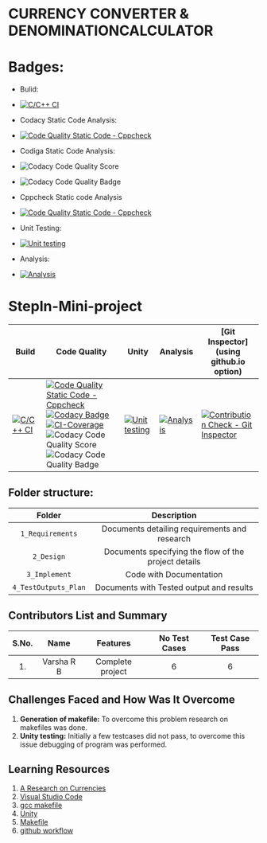 # CURRENCY CONVERTER & DENOMINATIONCALCULATOR
 
# Badges:
 * Bulid:

 * [![C/C++ CI](https://github.com/Varsha-5/M1_Project_2022/actions/workflows/C-build.yml/badge.svg)](https://github.com/Varsha-5/M1_Project_2022/actions/workflows/C-build.yml)
 
 * Codacy Static Code Analysis:
 
 * [![Code Quality Static Code - Cppcheck](https://github.com/Varsha-5/M1_Project_2022/actions/workflows/cppcheck.yml/badge.svg)](https://github.com/Varsha-5/M1_Project_2022/actions/workflows/cppcheck.yml)
 
 * Codiga Static Code Analysis:
 
 * ![Codacy Code Quality Score](https://api.codiga.io/project/32184/score/svg)
 
 * ![Codacy Code Quality Badge](https://api.codiga.io/project/32184/status/svg)
 
 * Cppcheck Static code Analysis
 
 * [![Code Quality Static Code - Cppcheck](https://github.com/Varsha-5/M1_Project_2022/actions/workflows/cppcheck.yml/badge.svg)](https://github.com/Varsha-5/M1_Project_2022/actions/workflows/cppcheck.yml)

 * Unit Testing:
 
 * [![Unit testing](https://github.com/Varsha-5/M1_Project_2022/actions/workflows/unit.yml/badge.svg)](https://github.com/Varsha-5/M1_Project_2022/actions/workflows/unit.yml)
 
 * Analysis:
 
 * [![Analysis](https://github.com/Varsha-5/M1_Project_2022/actions/workflows/Analysis.yml/badge.svg)](https://github.com/Varsha-5/M1_Project_2022/actions/workflows/Analysis.yml)

# StepIn-Mini-project

Build | Code Quality | Unity | Analysis | [Git Inspector](using github.io option)
------|----------|-------|---------------|----------------------  
[![C/C++ CI](https://github.com/Varsha-5/M1_Project_2022/actions/workflows/C-build.yml/badge.svg)](https://github.com/Varsha-5/M1_Project_2022/actions/workflows/C-build.yml) | [![Code Quality Static Code - Cppcheck](https://github.com/Varsha-5/M1_Project_2022/actions/workflows/cppcheck.yml/badge.svg)](https://github.com/Varsha-5/M1_Project_2022/actions/workflows/cppcheck.yml)      [![Codacy Badge](https://app.codacy.com/project/badge/Grade/ab8c67fa35dd40c4be627330ca352c2d)](https://www.codacy.com/gh/Varsha-5/M1_Project_2022/dashboard?utm_source=github.com&amp;utm_medium=referral&amp;utm_content=Varsha-5/M1_Project_2022&amp;utm_campaign=Badge_Grade)         [![CI-Coverage](https://github.com/Varsha-5/M1_Project_2022/actions/workflows/Cov.yml/badge.svg)](https://github.com/Varsha-5/M1_Project_2022/actions/workflows/Cov.yml)             ![Codacy Code Quality Score](https://api.codiga.io/project/32184/score/svg)![Codacy Code Quality Badge](https://api.codiga.io/project/32184/status/svg) | [![Unit testing](https://github.com/Varsha-5/M1_Project_2022/actions/workflows/unit.yml/badge.svg)](https://github.com/Varsha-5/M1_Project_2022/actions/workflows/unit.yml) | [![Analysis](https://github.com/Varsha-5/M1_Project_2022/actions/workflows/Analysis.yml/badge.svg)](https://github.com/Varsha-5/M1_Project_2022/actions/workflows/Analysis.yml) | [![Contribution Check - Git Inspector](https://github.com/Varsha-5/M1_Project_2022/actions/workflows/Gitinspector.yml/badge.svg)](https://github.com/Varsha-5/M1_Project_2022/actions/workflows/Gitinspector.yml)
## Folder structure:

| Folder | Description |
| :---: | :---: |
| `1_Requirements` | Documents detailing requirements and research |
| `2_Design` | Documents specifying the flow of the project details |
| `3_Implement` | Code with Documentation |
| `4_TestOutputs_Plan` | Documents with Tested output and results |

## Contributors List and Summary

|S.No. |  Name   |    Features    |No Test Cases|Test Case Pass|
|:---:|:---:|:---:|:---:|:---:|
|1. | Varsha R B  | Complete project   | 6   | 6     |
    

## Challenges Faced and How Was It Overcome

1. **Generation of makefile:** To overcome this problem research on makefiles was done.
2. **Unity testing:** Initially a few testcases did not pass, to overcome this issue debugging of program was performed.

## Learning Resources
1. [A Research on Currencies](https://www.nationsonline.org/oneworld/currencies.htm)
2. [Visual Studio Code](https://flaviocopes.com/vscode/)
3. [gcc makefile](https://www3.ntu.edu.sg/home/ehchua/programming/cpp/gcc_make.html#zz-2.1)
4. [Unity](http://www.throwtheswitch.org/unity)
5. [Makefile](https://makefiletutorial.com)
6. [github workflow](https://docs.github.com/en/actions/learn-github-action)
 
